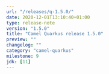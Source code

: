 ```yaml
---
url: "/releases/q-1.5.0/"
date: 2020-12-01T13:10:40+01:00
type: release-note
version: "1.5.0"
title: "Camel Quarkus release 1.5.0"
preview: ""
changelog: ""
category: "camel-quarkus"
milestone: 9
jdk: [11]
---
```

